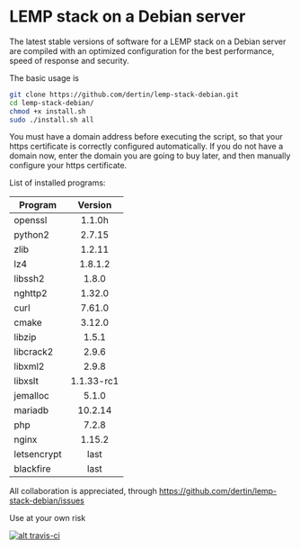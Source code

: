 # LEMP stack on a Debian server

The latest stable versions of software for a LEMP stack on a Debian server are compiled with an optimized configuration for the best performance, speed of response and security.

The basic usage is
```sh
git clone https://github.com/dertin/lemp-stack-debian.git
cd lemp-stack-debian/
chmod +x install.sh
sudo ./install.sh all
```

You must have a domain address before executing the script, so that your https certificate is correctly configured automatically. If you do not have a domain now, enter the domain you are going to buy later, and then manually configure your https certificate.

List of installed programs:

| Program       | Version    |
| ------------- |:----------:|
| openssl       | 1.1.0h     |
| python2       | 2.7.15     |
| zlib          | 1.2.11     |
| lz4           | 1.8.1.2    |
| libssh2       | 1.8.0      |
| nghttp2       | 1.32.0     |
| curl          | 7.61.0     |
| cmake         | 3.12.0     |
| libzip        | 1.5.1      |
| libcrack2     | 2.9.6      |
| libxml2       | 2.9.8      |
| libxslt       | 1.1.33-rc1 |
| jemalloc      | 5.1.0      |
| mariadb       | 10.2.14    |
| php           | 7.2.8      |
| nginx         | 1.15.2     |
| letsencrypt   | last       |
| blackfire     | last       |


All collaboration is appreciated, through https://github.com/dertin/lemp-stack-debian/issues

Use at your own risk

[![alt travis-ci](https://travis-ci.org/dertin/lemp-stack-debian.svg?branch=develop)](https://travis-ci.org/dertin/lemp-stack-debian/)
